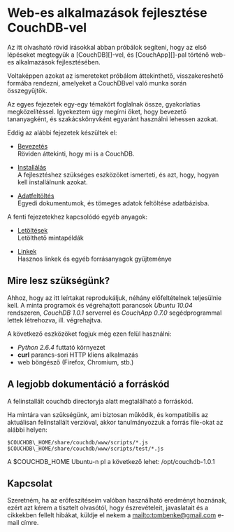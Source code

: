 Web-es alkalmazások fejlesztése CouchDB-vel
===========================================

Az itt olvasható rövid írásokkal abban próbálok segíteni,
hogy az első lépéseket megtegyük a [CouchDB][]-vel,
és [CouchApp][]-pal történő web-es alkalmazások fejlesztésében.

Voltaképpen azokat az ismereteket próbálom áttekinthető,
visszakereshető formába rendezni, amelyeket a CouchDBvel
való munka során összegyűjtök.

Az egyes fejezetek egy-egy témakört foglalnak össze, gyakorlatias megközelítéssel.
Igyekeztem úgy megírni őket, hogy bevezető tananyagként, és szakácskönyvként
egyaránt használni lehessen azokat.

Eddig az alábbi fejezetek készültek el:

* [Bevezetés](intro.html)  
  Röviden áttekinti, hogy mi is a CouchDB.

* [Installálás](install.html)  
  A fejlesztéshez szükséges eszközöket ismerteti,
  és azt, hogy, hogyan kell installálnunk azokat.

* [Adatfeltöltés](dataUpload.html)  
  Egyedi dokumentumok, és tömeges adatok feltöltése adatbázisba.


A fenti fejezetekhez kapcsolódó egyéb anyagok:

* [Letöltések](downloads.html)  
  Letölthető mintapéldák

* [Linkek](resources.html)  
  Hasznos linkek és egyéb forrásanyagok gyűjteménye


## Mire lesz szükségünk?

Ahhoz, hogy az itt leírtakat reprodukáljuk, néhány előfeltételnek
teljesülnie kell. A minta programok és végrehajtott parancsok
_Ubuntu 10.04_ rendszeren, _CouchDB 1.0.1_ serverrel és _CouchApp 0.7.0_
segédprogrammal lettek létrehozva, ill. végrehajtva.

A következő eszközöket fogjuk még ezen felül használni:

* _Python 2.6.4_ futtató környezet
* __curl__ parancs-sori HTTP kliens alkalmazás
* web böngésző (Firefox, Chromium, stb.)

## A legjobb dokumentáció a forráskód

A felinstallált couchdb directoryja alatt megtalálható a forráskód.

Ha mintára van szükségünk, ami biztosan működik,
és kompatibilis az aktuálisan felinstallált verzióval,
akkor tanulmányozzuk a forrás file-okat az alábbi helyen:

    $COUCHDB\_HOME/share/couchdb/www/scripts/*.js
    $COUCHDB\_HOME/share/couchdb/www/scripts/test/*.js

A $COUCHDB\_HOME Ubuntu-n pl a következő lehet: /opt/couchdb-1.0.1


## Kapcsolat

Szeretném, ha az erőfeszítéseim valóban használható eredményt hoznának,
ezért azt kérem a tisztelt olvasótól, hogy észrevételeit, javaslatait és a
cikkekben fellelt hibákat, küldje el nekem a
<mailto:tombenke@gmail.com> e-mail címre.
